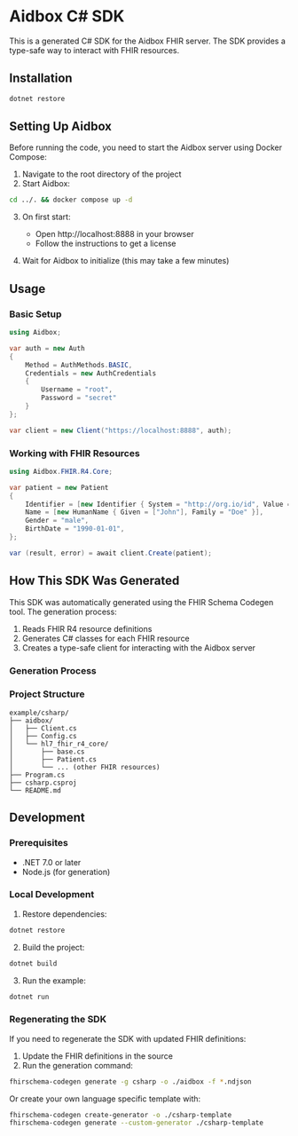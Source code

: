 # Aidbox C# SDK

This is a generated C# SDK for the Aidbox FHIR server. The SDK provides a type-safe way to interact with FHIR resources.

## Installation

```bash
dotnet restore
```

## Setting Up Aidbox

Before running the code, you need to start the Aidbox server using Docker Compose:

1. Navigate to the root directory of the project
2. Start Aidbox:
```bash
cd ../. && docker compose up -d
```

3. On first start:
   - Open http://localhost:8888 in your browser
   - Follow the instructions to get a license

4. Wait for Aidbox to initialize (this may take a few minutes)

## Usage

### Basic Setup

```csharp
using Aidbox;

var auth = new Auth
{
    Method = AuthMethods.BASIC,
    Credentials = new AuthCredentials
    {
        Username = "root",
        Password = "secret"
    }
};

var client = new Client("https://localhost:8888", auth);
```

### Working with FHIR Resources

```csharp
using Aidbox.FHIR.R4.Core;

var patient = new Patient
{
    Identifier = [new Identifier { System = "http://org.io/id", Value = "0000-0000" }],
    Name = [new HumanName { Given = ["John"], Family = "Doe" }],
    Gender = "male",
    BirthDate = "1990-01-01",
};

var (result, error) = await client.Create(patient);
```

## How This SDK Was Generated

This SDK was automatically generated using the FHIR Schema Codegen tool. The generation process:

1. Reads FHIR R4 resource definitions
2. Generates C# classes for each FHIR resource
3. Creates a type-safe client for interacting with the Aidbox server

### Generation Process



### Project Structure

```
example/csharp/
├── aidbox/
│   ├── Client.cs
│   ├── Config.cs
│   └── hl7_fhir_r4_core/
│       ├── base.cs
│       ├── Patient.cs
│       └── ... (other FHIR resources)
├── Program.cs
├── csharp.csproj
└── README.md
```

## Development

### Prerequisites

- .NET 7.0 or later
- Node.js (for generation)

### Local Development

1. Restore dependencies:
```bash
dotnet restore
```

2. Build the project:
```bash
dotnet build
```

3. Run the example:
```bash
dotnet run
```

### Regenerating the SDK

If you need to regenerate the SDK with updated FHIR definitions:

1. Update the FHIR definitions in the source
2. Run the generation command:

```bash
fhirschema-codegen generate -g csharp -o ./aidbox -f *.ndjson
```

Or create your own language specific template with:

```bash
fhirschema-codegen create-generator -o ./csharp-template
fhirschema-codegen generate --custom-generator ./csharp-template
```
<!-- --custom-generator ./csharp-template hide build inside the template project -->
<!-- --custom-generator ./csharp-template show here the ability to use other fhir versions -->